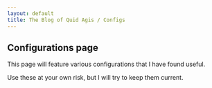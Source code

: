 ```yaml
---
layout: default
title: The Blog of Quid Agis / Configs
---
```

## Configurations page

This page will feature various configurations that I have found useful.

Use these at your own risk, but I will try to keep them current.
